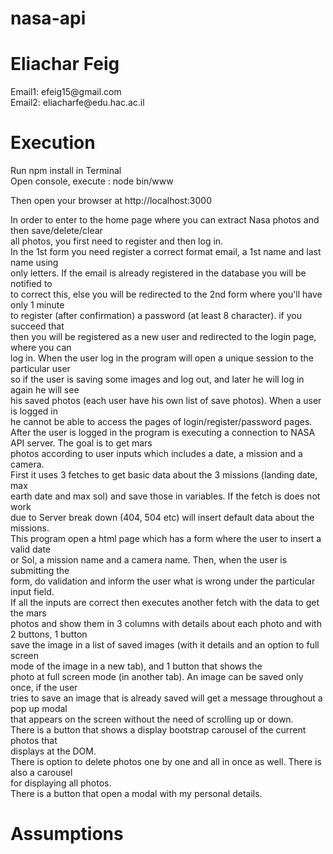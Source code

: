 # nasa-api

<h1>Eliachar Feig</h1>
<p>
Email1: efeig15@gmail.com <br>
Email2: eliacharfe@edu.hac.ac.il</p>

<h1>Execution</h1>
<p>
Run npm install in Terminal <br>
Open console, execute : node bin/www
</p>
<p>
Then open your browser at http://localhost:3000
</p>
<p>
In order to enter to the home page where you can extract Nasa photos and then save/delete/clear <br>
all photos, you first need to register and then log in. <br>
In the 1st form you need register a correct format email, a 1st name and last name using <br>
only letters. If the email is already registered in the database you will be notified to <br>
to correct this, else you will be redirected to the 2nd form where you'll have only 1 minute <br>
to register (after confirmation) a password (at least 8 character). if you succeed that <br>
then you will be registered as a new user and redirected to the login page, where you can <br>
log in. When the user log in the program will open a unique session to the particular user <br>
so if the user is saving some images and log out, and later he will log in again he will see <br>
his saved photos (each user have his own list of save photos). When a user is logged in <br>
he cannot be able to access the pages of login/register/password pages. <br>
After the user is logged in the program is executing a connection to NASA API server. The goal is to get mars <br>
photos according to user inputs which includes a date, a mission and a camera. <br>
First it uses 3 fetches to get basic data about the 3 missions (landing date, max <br>
earth date and max sol) and save those in variables. If the fetch is does not work <br>
due to Server break down (404, 504 etc) will insert default data about the missions. <br>
This program open a html page which has a form where the user to insert a valid date<br>
or Sol, a mission name and a camera name. Then, when the user is submitting the<br>
form, do validation and inform the user what is wrong under the particular input field. <br>
If all the inputs are correct then executes another fetch with the data to get the mars <br>
photos and show them in 3 columns with details about each photo and with 2 buttons, 1 button<br>
save the image in a list of saved images (with it details and an option to full screen <br>
mode of the image in a new tab), and 1 button that shows the <br>
photo at full screen mode (in another tab). An image can be saved only once, if the user<br>
tries to save an image that is already saved will get a message throughout a pop up modal<br>
that appears on the screen without the need of scrolling up or down. <br>
There is a button that shows a display bootstrap carousel of the current photos that <br>
displays at the DOM.<br>
  There is option to delete photos one by one and all in once as well. There is also a carousel<br>
  for displaying all photos.<br>
There is a button that open a modal with my personal details.
</p>
<h1>Assumptions</h1>
<p>
  
</p>

